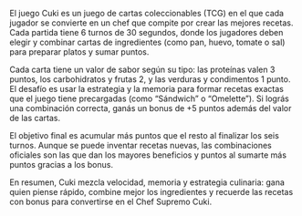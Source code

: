 El juego Cuki es un juego de cartas coleccionables (TCG) en el que cada jugador se convierte en un chef que compite por crear las mejores recetas. Cada partida tiene 6 turnos de 30 segundos, donde los jugadores deben elegir y combinar cartas de ingredientes (como pan, huevo, tomate o sal) para preparar platos y sumar puntos.

Cada carta tiene un valor de sabor según su tipo: las proteínas valen 3 puntos, los carbohidratos y frutas 2, y las verduras y condimentos 1 punto. El desafío es usar la estrategia y la memoria para formar recetas exactas que el juego tiene precargadas (como “Sándwich” o “Omelette”). Si lográs una combinación correcta, ganás un bonus de +5 puntos además del valor de las cartas.

El objetivo final es acumular más puntos que el resto al finalizar los seis turnos. Aunque se puede inventar recetas nuevas, las combinaciones oficiales son las que dan los mayores beneficios y puntos al sumarte más puntos gracias a los bonus.

En resumen, Cuki mezcla velocidad, memoria y estrategia culinaria: gana quien piense rápido, combine mejor los ingredientes y recuerde las recetas con bonus para convertirse en el Chef Supremo Cuki.
